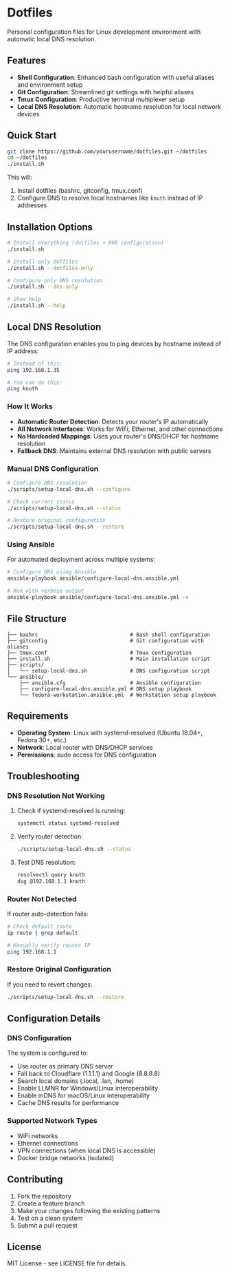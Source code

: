 # Dotfiles

Personal configuration files for Linux development environment with automatic local DNS resolution.

## Features

- **Shell Configuration**: Enhanced bash configuration with useful aliases and environment setup
- **Git Configuration**: Streamlined git settings with helpful aliases
- **Tmux Configuration**: Productive terminal multiplexer setup
- **Local DNS Resolution**: Automatic hostname resolution for local network devices

## Quick Start

```bash
git clone https://github.com/yourusername/dotfiles.git ~/dotfiles
cd ~/dotfiles
./install.sh
```

This will:
1. Install dotfiles (bashrc, gitconfig, tmux.conf)
2. Configure DNS to resolve local hostnames like `knuth` instead of IP addresses

## Installation Options

```bash
# Install everything (dotfiles + DNS configuration)
./install.sh

# Install only dotfiles
./install.sh --dotfiles-only

# Configure only DNS resolution
./install.sh --dns-only

# Show help
./install.sh --help
```

## Local DNS Resolution

The DNS configuration enables you to ping devices by hostname instead of IP address:

```bash
# Instead of this:
ping 192.168.1.35

# You can do this:
ping knuth
```

### How It Works

- **Automatic Router Detection**: Detects your router's IP automatically
- **All Network Interfaces**: Works for WiFi, Ethernet, and other connections
- **No Hardcoded Mappings**: Uses your router's DNS/DHCP for hostname resolution
- **Fallback DNS**: Maintains external DNS resolution with public servers

### Manual DNS Configuration

```bash
# Configure DNS resolution
./scripts/setup-local-dns.sh --configure

# Check current status
./scripts/setup-local-dns.sh --status

# Restore original configuration
./scripts/setup-local-dns.sh --restore
```

### Using Ansible

For automated deployment across multiple systems:

```bash
# Configure DNS using Ansible
ansible-playbook ansible/configure-local-dns.ansible.yml

# Run with verbose output
ansible-playbook ansible/configure-local-dns.ansible.yml -v
```

## File Structure

```
├── bashrc                              # Bash shell configuration
├── gitconfig                           # Git configuration with aliases
├── tmux.conf                           # Tmux configuration
├── install.sh                          # Main installation script
├── scripts/
│   └── setup-local-dns.sh              # DNS configuration script
└── ansible/
    ├── ansible.cfg                     # Ansible configuration
    ├── configure-local-dns.ansible.yml # DNS setup playbook
    └── fedora-workstation.ansible.yml  # Workstation setup playbook
```

## Requirements

- **Operating System**: Linux with systemd-resolved (Ubuntu 18.04+, Fedora 30+, etc.)
- **Network**: Local router with DNS/DHCP services
- **Permissions**: sudo access for DNS configuration

## Troubleshooting

### DNS Resolution Not Working

1. Check if systemd-resolved is running:
   ```bash
   systemctl status systemd-resolved
   ```

2. Verify router detection:
   ```bash
   ./scripts/setup-local-dns.sh --status
   ```

3. Test DNS resolution:
   ```bash
   resolvectl query knuth
   dig @192.168.1.1 knuth
   ```

### Router Not Detected

If router auto-detection fails:
```bash
# Check default route
ip route | grep default

# Manually verify router IP
ping 192.168.1.1
```

### Restore Original Configuration

If you need to revert changes:
```bash
./scripts/setup-local-dns.sh --restore
```

## Configuration Details

### DNS Configuration

The system is configured to:
- Use router as primary DNS server
- Fall back to Cloudflare (1.1.1.1) and Google (8.8.8.8)
- Search local domains (.local, .lan, .home)
- Enable LLMNR for Windows/Linux interoperability
- Enable mDNS for macOS/Linux interoperability
- Cache DNS results for performance

### Supported Network Types

- WiFi networks
- Ethernet connections
- VPN connections (when local DNS is accessible)
- Docker bridge networks (isolated)

## Contributing

1. Fork the repository
2. Create a feature branch
3. Make your changes following the existing patterns
4. Test on a clean system
5. Submit a pull request

## License

MIT License - see LICENSE file for details.
